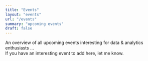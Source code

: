 ```yaml
---
title: "Events"
layout: "events"
url: "/events"
summary: "upcoming events"
draft: false
---
```

An overview of all upcoming events interesting for data & analytics enthusiasts …  
If you have an interesting event to add here, let me know.  
  
  